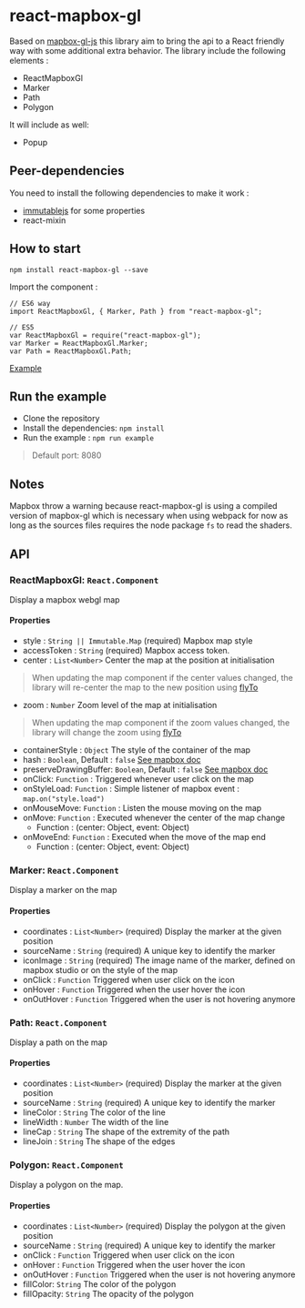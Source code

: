 # react-mapbox-gl

Based on [mapbox-gl-js](https://www.mapbox.com/mapbox-gl-js/api/) this library aim to bring the api to a React friendly way with some additional extra behavior.
The library include the following elements :

- ReactMapboxGl
- Marker
- Path
- Polygon

It will include as well:

- Popup

## Peer-dependencies

You need to install the following dependencies to make it work :
- [immutablejs](https://facebook.github.io/immutable-js/docs/#/) for some properties
- react-mixin

## How to start

```
npm install react-mapbox-gl --save
```

Import the component :

```
// ES6 way
import ReactMapboxGl, { Marker, Path } from "react-mapbox-gl";

// ES5
var ReactMapboxGl = require("react-mapbox-gl");
var Marker = ReactMapboxGl.Marker;
var Path = ReactMapboxGl.Path;
```

[Example](example/map-example.js)

## Run the example

- Clone the repository
- Install the dependencies: `npm install`
- Run the example : `npm run example`
> Default port: 8080

## Notes

Mapbox throw a warning because react-mapbox-gl is using a compiled version of mapbox-gl which is necessary when using webpack for now as long as the sources files requires the node package `fs` to read the shaders.

## API

### ReactMapboxGl: `React.Component`

Display a mapbox webgl map

#### Properties
- style : `String || Immutable.Map` (required) Mapbox map style
- accessToken : `String` (required) Mapbox access token.
- center : `List<Number>` Center the map at the position at initialisation
> When updating the map component if the center values changed, the library will re-center the map to the new position using [flyTo](https://www.mapbox.com/mapbox-gl-js/api/#Map.flyTo)
- zoom : `Number` Zoom level of the map at initialisation
> When updating the map component if the zoom values changed, the library will change the zoom using [flyTo](https://www.mapbox.com/mapbox-gl-js/api/#Map.flyTo)
- containerStyle : `Object` The style of the container of the map
- hash : `Boolean`, Default : `false` [See mapbox doc](https://www.mapbox.com/mapbox-gl-js/api/)
- preserveDrawingBuffer: `Boolean`, Default : `false` [See mapbox doc](https://www.mapbox.com/mapbox-gl-js/api/)
- onClick: `Function` : Triggered whenever user click on the map
- onStyleLoad: `Function` : Simple listener of mapbox event : `map.on("style.load")`
- onMouseMove: `Function` : Listen the mouse moving on the map
- onMove: `Function` : Executed whenever the center of the map change
  - Function : (center: Object<Number>, event: Object)
- onMoveEnd: `Function` : Executed when the move of the map end
  - Function : (center: Object<Number>, event: Object)

### Marker: `React.Component`

Display a marker on the map

#### Properties
- coordinates : `List<Number>` (required) Display the marker at the given position
- sourceName : `String` (required) A unique key to identify the marker
- iconImage : `String` (required) The image name of the marker, defined on mapbox studio or on the style of the map
- onClick : `Function` Triggered when user click on the icon
- onHover : `Function` Triggered when the user hover the icon
- onOutHover : `Function` Triggered when the user is not hovering anymore

### Path: `React.Component`

Display a path on the map

#### Properties
- coordinates : `List<Number>` (required) Display the marker at the given position
- sourceName : `String` (required) A unique key to identify the marker
- lineColor : `String` The color of the line
- lineWidth : `Number` The width of the line
- lineCap : `String` The shape of the extremity of the path
- lineJoin : `String` The shape of the edges

### Polygon: `React.Component`

Display a polygon on the map.

#### Properties
- coordinates : `List<Number>` (required) Display the polygon at the given position
- sourceName : `String` (required) A unique key to identify the marker
- onClick : `Function` Triggered when user click on the icon
- onHover : `Function` Triggered when the user hover the icon
- onOutHover : `Function` Triggered when the user is not hovering anymore
- fillColor: `String` The color of the polygon
- fillOpacity: `String` The opacity of the polygon
